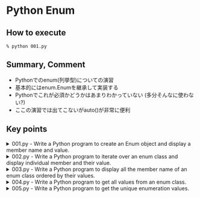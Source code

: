 # Python Enum

## How to execute

```shell
% python 001.py
```

## Summary, Comment
- Pythonでのenum(列挙型)についての演習
- 基本的にはenum.Enumを継承して実装する
- Pythonでこれが必須かどうかはあまりわかっていない (多分そんなに使わない?)
- ここの演習では出てこないがauto()が非常に便利

## Key points

<details>
<summary>001.py - Write a Python program to create an Enum object and display a member name and value.</summary>

- Albaniaは国名なのでクラス名はCountryとする
- nameメソッドで列挙定数名、valueメソッドで値がそれぞれ取得できる
</details>

<details>
<summary>002.py - Write a Python program to iterate over an enum class and display individual member and their value.</summary>

- Enumを継承したクラスはそれ自体がiterable objectになる
- 列挙定数が定義した順にiterateされる
</details>

<details>
<summary>003.py - Write a Python program to display all the member name of an enum class ordered by their values.</summary>

- sortしたいので、Enumのvalueをintにする必要がある
- そのためIntEnumを継承する
</details>

<details>
<summary>004.py - Write a Python program to get all values from an enum class.</summary>

- 内包表記で取得する
</details>

<details>
<summary>005.py - Write a Python program to get the unique enumeration values.</summary>

- Enumのvalueが重複している場合は最も上に定義されたもののみ取り出される
</details>
